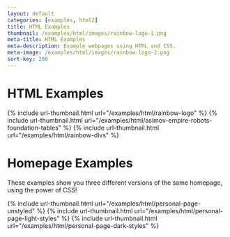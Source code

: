 ```yaml
---
layout: default
categories: [examples, html2]
title: HTML Examples
thumbnail: /examples/html/images/rainbow-logo-1.png
meta-title: HTML Examples
meta-description: Example webpages using HTML and CSS.
meta-image: /examples/html/images/rainbow-logo-2.png
sort-key: 200
---
```


# HTML Examples

{% include url-thumbnail.html url="/examples/html/rainbow-logo" %}
{% include url-thumbnail.html url="/examples/html/asimov-empire-robots-foundation-tables" %}
{% include url-thumbnail.html url="/examples/html/rainbow-divs" %}

# Homepage Examples

These examples show you three different versions of the same homepage, using the power of CSS! 

{% include url-thumbnail.html url="/examples/html/personal-page-unstyled" %}
{% include url-thumbnail.html url="/examples/html/personal-page-light-styles" %}
{% include url-thumbnail.html url="/examples/html/personal-page-dark-styles" %}
